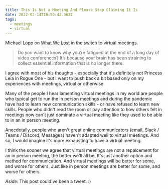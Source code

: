 ```yaml
---
title: This Is Not a Meeting And Please Stop Claiming It Is
date: 2022-02-14T16:56:42.363Z
tags:
  - meetings
  - virtual
---
```

Michael Lopp on [What We Lost](https://randsinrepose.com/archives/what-we-lost/) in the switch to virtual meetings.

> Do you want to know why you’re fatigued at the end of a long day of video conferences? It’s because your brain has been straining to collect essential information that is no longer there.

I agree with most of his thoughts - especially that it's definitely not Princess Leia in Rogue One - but I want to push back a bit based only on my experiences with meetings, virtual or otherwise.

Many of the people I hear lamenting virtual meetings in my world are people who typical get to run the in person meetings and during the pandemic have had to learn new communication skills - or have refused to learn new skills. People who didn't read the room or pay attention to how others felt in meetings now can't just dominate a virtual meeting like they used to be able to in an in person meeting.

Anecdotally, people who aren't great online communicators (email, Slack / Teams / Discord, Messages) haven't adapted well to virtual meetings. And so, I would imagine it's more exhausting to have a virtual meeting.

I think the sooner we agree that virtual meetings are not a repalcement for an in person meeting, the better we'll all be. It's just another option and method for communication. And virtual meetings will be better for some, and worse for others. Just like in person meetings are better for some, and worse for others.

*Aside*: This post could've been a tweet. :)
